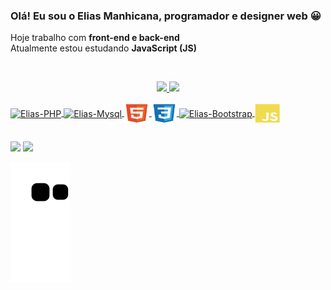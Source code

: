 ### Olá! Eu sou o Elias Manhicana, programador e designer web 😀

Hoje trabalho com <b> front-end e back-end </b> <br>
Atualmente estou estudando <b> JavaScript (JS) </b> <p> <br>
 
<div align="center">
  <a href="https://github.com/EliasManhicana">
  <img height="180em" src="https://github-readme-stats.vercel.app/api?username=EliasManhicana&show_icons=true&theme=dracula&include_all_commits=true&count_private=true"/>
  <img height="180em" src="https://github-readme-stats.vercel.app/api/top-langs/?username=EliasManhicana&layout=compact&langs_count=7&theme=dracula"/>
</div>
 

<div style="display: inline_block"><br>
 <img align="center" alt="Elias-PHP" height="30" width="40" src="https://cdn.jsdelivr.net/gh/devicons/devicon/icons/php/php-plain.svg">
 <img align="center" alt="Elias-Mysql" height="30" width="40" src="https://cdn.jsdelivr.net/gh/devicons/devicon/icons/mysql/mysql-original-wordmark.svg">
  <img align="center" alt="Elias-HTML" height="30" width="40" src="https://raw.githubusercontent.com/devicons/devicon/master/icons/html5/html5-original.svg">
  <img align="center" alt="Elias-CSS" height="30" width="40" src="https://raw.githubusercontent.com/devicons/devicon/master/icons/css3/css3-original.svg">
 <img align="center" alt="Elias-Bootstrap" height="30" width="40" src="https://cdn.jsdelivr.net/gh/devicons/devicon/icons/bootstrap/bootstrap-original.svg" />
 <img align="center" alt="Elias-Js" height="30" width="40" src="https://raw.githubusercontent.com/devicons/devicon/master/icons/javascript/javascript-plain.svg">
</div>

 
  ##
 
 <div> 
  <a href = "mailto:eliasmanhicane4@gmail.com"><img src="https://img.shields.io/badge/-Gmail-%23333?style=for-the-badge&logo=gmail&logoColor=white" target="_blank"></a>
  <a href="https://www.linkedin.com/in/elias-manhicana-ab5770209" target="_blank"><img src="https://img.shields.io/badge/-LinkedIn-%230077B5?style=for-the-badge&logo=linkedin&logoColor=white" target="_blank"></a> 
  
   ![Snake animation](https://github.com/rafaballerini/rafaballerini/blob/output/github-contribution-grid-snake.svg)
  
</div>
 
 
